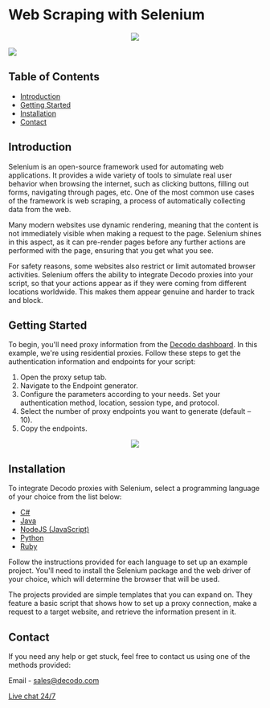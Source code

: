 # Web Scraping with Selenium
<p align="center">
<a href="https://dashboard.decodo.com/?page=residential-proxies&utm_source=socialorganic&utm_medium=social&utm_campaign=resi_trial_GITHUB"><img src="https://github.com/user-attachments/assets/60bb48bd-8dcc-48b2-82c9-a218e1e4449c"></a>
</p>

[![](https://dcbadge.vercel.app/api/server/Ja8dqKgvbZ)](https://discord.gg/Ja8dqKgvbZ)

## Table of Contents
- [Introduction](#introduction)
- [Getting Started](#getting-started)
- [Installation](#intallation)
- [Contact](#contact)

## Introduction
Selenium is an open-source framework used for automating web applications. It provides a wide variety of tools to simulate real user behavior when browsing the internet, such as clicking buttons, filling out forms, navigating through pages, etc. One of the most common use cases of the framework is web scraping, a process of automatically collecting data from the web. 

Many modern websites use dynamic rendering, meaning that the content is not immediately visible when making a request to the page. Selenium shines in this aspect, as it can pre-render pages before any further actions are performed with the page, ensuring that you get what you see.

For safety reasons, some websites also restrict or limit automated browser activities. Selenium offers the ability to integrate Decodo proxies into your script, so that your actions appear as if they were coming from different locations worldwide. This makes them appear genuine and harder to track and block.

## Getting Started
To begin, you'll need proxy information from the [Decodo dashboard](https://dashboard.decodo.com/welcome). In this example, we're using residential proxies. Follow these steps to get the authentication information and endpoints for your script:
1. Open the proxy setup tab.
2. Navigate to the Endpoint generator.
3. Configure the parameters according to your needs. Set your authentication method, location, session type, and protocol.
4. Select the number of proxy endpoints you want to generate (default – 10). 
5. Copy the endpoints.

<p align="center">
    <a href="https://Decodo.com/"><img src="https://i.imgur.com/Gj5HXZo.png"></a>
</p>

## Installation
To integrate Decodo proxies with Selenium, select a programming language of your choice from the list below:
- [C#](https://github.com/Decodo/Selenium/tree/master/csharp)
- [Java](https://github.com/Decodo/Selenium/tree/master/java)
- [NodeJS (JavaScript)](https://github.com/Decodo/Selenium/tree/master/nodejs)
- [Python](https://github.com/Decodo/Selenium/tree/master/python)
- [Ruby](https://github.com/Decodo/Selenium/tree/master/ruby)

Follow the instructions provided for each language to set up an example project. You'll need to install the Selenium package and the web driver of your choice, which will determine the browser that will be used.

The projects provided are simple templates that you can expand on. They feature a basic script that shows how to set up a proxy connection, make a request to a target website, and retrieve the information present in it. 

## Contact
If you need any help or get stuck, feel free to contact us using one of the methods provided:

Email - sales@decodo.com

<a href="https://direct.lc.chat/12092754/">Live chat 24/7</a>
